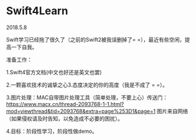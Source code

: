 # Swift4Learn

2018.5.8

Swift学习已经拖了很久了（之前的Swift2被我误删掉了= =），最近有些空闲，提高一下自我。

准备工作：

1.Swift4官方文档(中文也好还是英文也罢)

2.一颗喜欢技术的诚挚之心3.态度决定的你的高度（我是不成了 = =）。

3.图片处理：MAC自带图片处理工具（简单处理，不要上心）传送门：https://www.macx.cn/thread-2093768-1-1.html?mod=viewthread&tid=2093768&extra=page%253D1&page=1 图片来自网络（如果侵权请及时告知，以免造成不必要的困扰）。

4.目标：阶段性学习，阶段性做demo。
